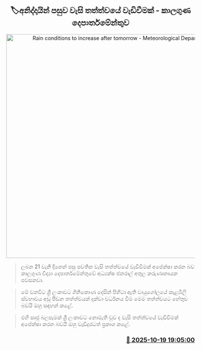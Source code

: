 <p align='center'><b><h2 align='center' title='Rain conditions to increase after tomorrow - Meteorological Department'>🏷අනිද්දායින් පසුව වැසි තත්ත්වයේ වැඩිවීමක් - කාලගුණ දෙපාර්තමේන්තුව</h2></b></p>
<p align='center'><img src='https://helakuru.sgp1.cdn.digitaloceanspaces.com/esana/images/lib/weather-warning[1].jpg' width='600' alt='Rain conditions to increase after tomorrow - Meteorological Department'></p>

> ලබන 21 වැනි දිනෙන් පසු පවතින වැසි තත්ත්වයේ වැඩිවීමක් අපේක්ෂා කරන බව කාලගුණ විද්‍යා දෙපාර්තමේන්තුවේ අධ්‍යක්ෂ ජනරාල් අතුල කරුණානායක පවසනවා.

> මේ වනවිට ශ්‍රී ලංකාවට ගිනිකොණ දෙසින් පිහිටා ඇති වායුගෝලයේ කැළඹිලි ස්වභාවය අඩු පීඩන තත්ත්වයක් දක්වා වර්ධනය වීම මෙම තත්ත්වයට හේතුව බවයි ඔහු සඳහන් කළේ.

> එහි සෘජු බලපෑමක් ශ්‍රී ලංකාවට නොමැති වුව ද වැසි තත්ත්වයේ වැඩිවීමක් අපේක්ෂා කරන බවයි ඔහු වැඩිදුරටත් ප්‍රකාශ කළේ.



<h3 align='right'><a href='https://www.helakuru.lk/esana/p/114585/'>📅 2025-10-19 19:05:00</a></h3>
